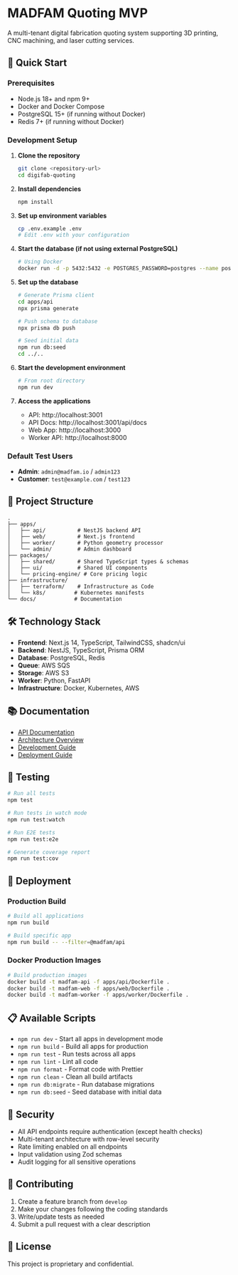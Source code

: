 # MADFAM Quoting MVP

A multi-tenant digital fabrication quoting system supporting 3D printing, CNC machining, and laser cutting services.

## 🚀 Quick Start

### Prerequisites

- Node.js 18+ and npm 9+
- Docker and Docker Compose
- PostgreSQL 15+ (if running without Docker)
- Redis 7+ (if running without Docker)

### Development Setup

1. **Clone the repository**
   ```bash
   git clone <repository-url>
   cd digifab-quoting
   ```

2. **Install dependencies**
   ```bash
   npm install
   ```

3. **Set up environment variables**
   ```bash
   cp .env.example .env
   # Edit .env with your configuration
   ```

4. **Start the database (if not using external PostgreSQL)**
   ```bash
   # Using Docker
   docker run -d -p 5432:5432 -e POSTGRES_PASSWORD=postgres --name postgres postgres:14
   ```

5. **Set up the database**
   ```bash
   # Generate Prisma client
   cd apps/api
   npx prisma generate
   
   # Push schema to database
   npx prisma db push
   
   # Seed initial data
   npm run db:seed
   cd ../..
   ```

6. **Start the development environment**
   ```bash
   # From root directory
   npm run dev
   ```

7. **Access the applications**
   - API: http://localhost:3001
   - API Docs: http://localhost:3001/api/docs
   - Web App: http://localhost:3000
   - Worker API: http://localhost:8000

### Default Test Users
- **Admin**: `admin@madfam.io` / `admin123`
- **Customer**: `test@example.com` / `test123`

## 📁 Project Structure

```
.
├── apps/
│   ├── api/          # NestJS backend API
│   ├── web/          # Next.js frontend
│   ├── worker/       # Python geometry processor
│   └── admin/        # Admin dashboard
├── packages/
│   ├── shared/       # Shared TypeScript types & schemas
│   ├── ui/           # Shared UI components
│   └── pricing-engine/ # Core pricing logic
├── infrastructure/
│   ├── terraform/    # Infrastructure as Code
│   └── k8s/         # Kubernetes manifests
└── docs/            # Documentation
```

## 🛠️ Technology Stack

- **Frontend**: Next.js 14, TypeScript, TailwindCSS, shadcn/ui
- **Backend**: NestJS, TypeScript, Prisma ORM
- **Database**: PostgreSQL, Redis
- **Queue**: AWS SQS
- **Storage**: AWS S3
- **Worker**: Python, FastAPI
- **Infrastructure**: Docker, Kubernetes, AWS

## 📚 Documentation

- [API Documentation](http://localhost:4000/api/docs)
- [Architecture Overview](docs/architecture.md)
- [Development Guide](docs/development.md)
- [Deployment Guide](docs/deployment.md)

## 🧪 Testing

```bash
# Run all tests
npm test

# Run tests in watch mode
npm run test:watch

# Run E2E tests
npm run test:e2e

# Generate coverage report
npm run test:cov
```

## 🚢 Deployment

### Production Build

```bash
# Build all applications
npm run build

# Build specific app
npm run build -- --filter=@madfam/api
```

### Docker Production Images

```bash
# Build production images
docker build -t madfam-api -f apps/api/Dockerfile .
docker build -t madfam-web -f apps/web/Dockerfile .
docker build -t madfam-worker -f apps/worker/Dockerfile .
```

## 📋 Available Scripts

- `npm run dev` - Start all apps in development mode
- `npm run build` - Build all apps for production
- `npm run test` - Run tests across all apps
- `npm run lint` - Lint all code
- `npm run format` - Format code with Prettier
- `npm run clean` - Clean all build artifacts
- `npm run db:migrate` - Run database migrations
- `npm run db:seed` - Seed database with initial data

## 🔐 Security

- All API endpoints require authentication (except health checks)
- Multi-tenant architecture with row-level security
- Rate limiting enabled on all endpoints
- Input validation using Zod schemas
- Audit logging for all sensitive operations

## 🤝 Contributing

1. Create a feature branch from `develop`
2. Make your changes following the coding standards
3. Write/update tests as needed
4. Submit a pull request with a clear description

## 📄 License

This project is proprietary and confidential.